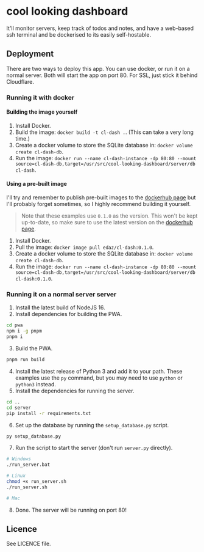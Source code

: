 # cool looking dashboard

It'll monitor servers, keep track of todos and notes, and have a web-based ssh terminal and be dockerised to its easily self-hostable.

## Deployment

There are two ways to deploy this app. You can use docker, or run it on a normal server. Both will start the app on port 80. For SSL, just stick it behind Cloudflare.

### Running it with docker

#### Building the image yourself

1. Install Docker.
2. Build the image: `docker build -t cl-dash .`. (This can take a very long time.)
3. Create a docker volume to store the SQLite database in: `docker volume create cl-dash-db`.
4. Run the image: `docker run --name cl-dash-instance -dp 80:80 --mount source=cl-dash-db,target=/usr/src/cool-looking-dashboard/server/db cl-dash`.

#### Using a pre-built image

I'll try and remember to publish pre-built images to the [dockerhub page](https://hub.docker.com/repository/docker/edaz/cl-dash) but I'll probably forget sometimes, so I highly recommend building it yourself.

> Note that these examples use `0.1.0` as the version. This won't be kept up-to-date, so make sure to use the latest version on the [dockerhub page](https://hub.docker.com/repository/docker/edaz/cl-dash).

1. Install Docker.
2. Pull the image: `docker image pull edaz/cl-dash:0.1.0`.
3. Create a docker volume to store the SQLite database in: `docker volume create cl-dash-db`.
4. Run the image: `docker run --name cl-dash-instance -dp 80:80 --mount source=cl-dash-db,target=/usr/src/cool-looking-dashboard/server/db cl-dash:0.1.0`.

### Running it on a normal server server

1. Install the latest build of NodeJS 16.
2. Install dependencies for building the PWA.

```bash
cd pwa
npm i -g pnpm
pnpm i
```

3. Build the PWA.

```bash
pnpm run build
```

4. Install the latest release of Python 3 and add it to your path. These examples use the `py` command, but you may need to use `python` or `python3` instead.
5. Install the dependencies for running the server.

```bash
cd ..
cd server
pip install -r requirements.txt
```

6. Set up the database by running the `setup_database.py` script.

```bash
py setup_database.py
```

7. Run the script to start the server (don't run `server.py` directly).

```bash
# Windows
./run_server.bat

# Linux
chmod +x run_server.sh
./run_server.sh

# Mac
```

<!-- ^ lol -->

8. Done. The server will be running on port 80!

## Licence

See LICENCE file.
